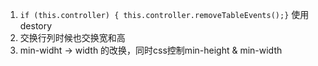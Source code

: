1. `if (this.controller) { this.controller.removeTableEvents();}` 使用destory
2. 交换行列时候也交换宽和高
3. min-widht -> width 的改换，同时css控制min-height & min-width
